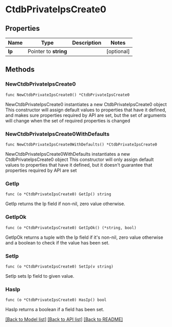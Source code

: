 # CtdbPrivateIpsCreate0

## Properties

Name | Type | Description | Notes
------------ | ------------- | ------------- | -------------
**Ip** | Pointer to **string** |  | [optional] 

## Methods

### NewCtdbPrivateIpsCreate0

`func NewCtdbPrivateIpsCreate0() *CtdbPrivateIpsCreate0`

NewCtdbPrivateIpsCreate0 instantiates a new CtdbPrivateIpsCreate0 object
This constructor will assign default values to properties that have it defined,
and makes sure properties required by API are set, but the set of arguments
will change when the set of required properties is changed

### NewCtdbPrivateIpsCreate0WithDefaults

`func NewCtdbPrivateIpsCreate0WithDefaults() *CtdbPrivateIpsCreate0`

NewCtdbPrivateIpsCreate0WithDefaults instantiates a new CtdbPrivateIpsCreate0 object
This constructor will only assign default values to properties that have it defined,
but it doesn't guarantee that properties required by API are set

### GetIp

`func (o *CtdbPrivateIpsCreate0) GetIp() string`

GetIp returns the Ip field if non-nil, zero value otherwise.

### GetIpOk

`func (o *CtdbPrivateIpsCreate0) GetIpOk() (*string, bool)`

GetIpOk returns a tuple with the Ip field if it's non-nil, zero value otherwise
and a boolean to check if the value has been set.

### SetIp

`func (o *CtdbPrivateIpsCreate0) SetIp(v string)`

SetIp sets Ip field to given value.

### HasIp

`func (o *CtdbPrivateIpsCreate0) HasIp() bool`

HasIp returns a boolean if a field has been set.


[[Back to Model list]](../README.md#documentation-for-models) [[Back to API list]](../README.md#documentation-for-api-endpoints) [[Back to README]](../README.md)


